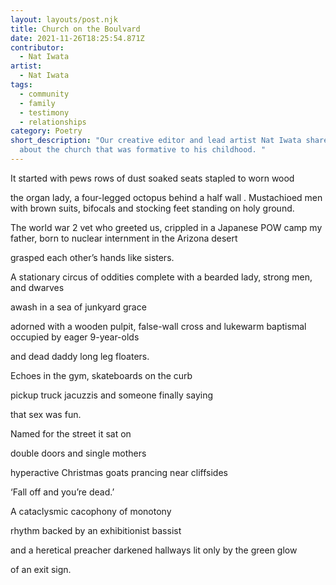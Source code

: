 ```yaml
---
layout: layouts/post.njk
title: Church on the Boulvard
date: 2021-11-26T18:25:54.871Z
contributor:
  - Nat Iwata
artist:
  - Nat Iwata
tags:
  - community
  - family
  - testimony
  - relationships
category: Poetry
short_description: "Our creative editor and lead artist Nat Iwata shares a poem
  about the church that was formative to his childhood. "
---
```

It started with pews
rows of dust soaked seats stapled to worn wood 
the organ lady, a four-legged octopus behind a half wall. 
Mustachioed men with brown suits, bifocals and stocking feet 
standing on holy ground. 
The world war 2 vet who greeted us, 
crippled in a Japanese POW camp
my father, born to nuclear internment in the Arizona desert 
grasped each other’s hands like sisters. 
A stationary circus of oddities 
complete with a bearded lady, strong men, and dwarves 
awash in a sea of junkyard grace 
adorned with a wooden pulpit, false-wall cross 
and lukewarm baptismal 
occupied by eager 9-year-olds 
and dead daddy long leg floaters. 
Echoes in the gym, skateboards on the curb 
pickup truck jacuzzis and someone finally saying 
that sex was fun. 
Named for the street it sat on 
double doors and single mothers 
hyperactive Christmas goats prancing near cliffsides 
‘Fall off and you’re dead.’ 
A cataclysmic cacophony of monotony 
rhythm backed by an exhibitionist bassist 
and a heretical preacher 
darkened hallways lit only by the green glow 
of an exit sign.
